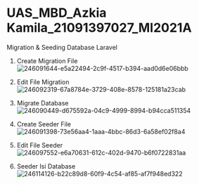 # UAS_MBD_Azkia Kamila_21091397027_MI2021A
Migration & Seeding Database Laravel

1. Create Migration File
![246091644-e5a22494-2c9f-4517-b394-aad0d6e06bbb](https://github.com/ShandyIlham/UAS_MBD/assets/89757776/0d74e0e4-430b-44da-8fac-a9e8e9956114)

2. Edit File Migration
![246092319-67a8784e-3729-408e-8578-125181a23cab](https://github.com/ShandyIlham/UAS_MBD/assets/89757776/282d424d-08ac-475f-9bdf-5bbd42be0547)

3. Migrate Database
![246090449-d675592a-04c9-4999-8994-b94cca511354](https://github.com/ShandyIlham/UAS_MBD/assets/89757776/d082344a-0b2a-4b31-8616-108fe44e87d0)

4. Create Seeder File
![246091398-73e56aa4-1aaa-4bbc-86d3-6a58ef02f8a4](https://github.com/ShandyIlham/UAS_MBD/assets/89757776/b39d3b5e-9ec9-4284-be1d-26a66b236289)

5. Edit File Seeder
![246097552-e6a70631-612c-402d-9470-b6f0722831aa](https://github.com/ShandyIlham/UAS_MBD/assets/89757776/d6a30684-7979-43da-9440-98bb3596b163)

6. Seeder Isi Database
![246114126-b22c89d8-60f9-4c54-af85-af7f948ed322](https://github.com/ShandyIlham/UAS_MBD/assets/89757776/932efb6f-daed-4069-9788-dc337d445881)
